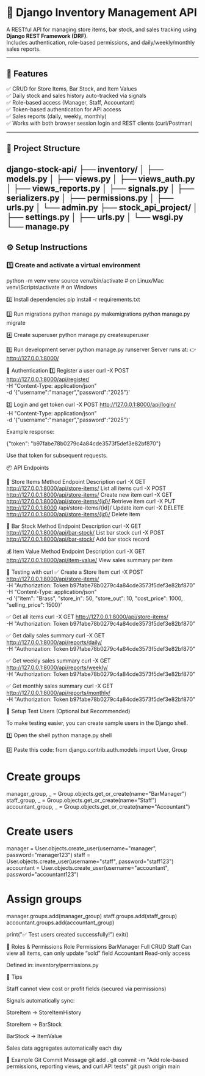 # 🍺 Django Inventory Management API

A RESTful API for managing store items, bar stock, and sales tracking using **Django REST Framework (DRF)**.  
Includes authentication, role-based permissions, and daily/weekly/monthly sales reports.

---

## 🚀 Features

✅ CRUD for Store Items, Bar Stock, and Item Values  
✅ Daily stock and sales history auto-tracked via signals  
✅ Role-based access (Manager, Staff, Accountant)  
✅ Token-based authentication for API access  
✅ Sales reports (daily, weekly, monthly)  
✅ Works with both browser session login and REST clients (curl/Postman)

---

## 🧩 Project Structure

django-stock-api/
├── inventory/
│ ├── models.py
│ ├── views.py
│ ├── views_auth.py
│ ├── views_reports.py
│ ├── signals.py
│ ├── serializers.py
│ ├── permissions.py
│ ├── urls.py
│ └── admin.py
├── stock_api_project/
│ ├── settings.py
│ ├── urls.py
│ └── wsgi.py
└── manage.py
---

## ⚙️ Setup Instructions

### 1️⃣ Create and activate a virtual environment

python -m venv venv
source venv/bin/activate        # on Linux/Mac
venv\Scripts\activate           # on Windows

2️⃣ Install dependencies
pip install -r requirements.txt

3️⃣ Run migrations
python manage.py makemigrations
python manage.py migrate

4️⃣ Create superuser
python manage.py createsuperuser

5️⃣ Run development server
python manage.py runserver
Server runs at:
👉 http://127.0.0.1:8000/

🔐 Authentication
1️⃣ Register a user
curl -X POST http://127.0.0.1:8000/api/register/ \
     -H "Content-Type: application/json" \
     -d '{"username":"manager","password":"2025"}'

2️⃣ Login and get token
curl -X POST http://127.0.0.1:8000/api/login/ \
     -H "Content-Type: application/json" \
     -d '{"username":"manager","password":"2025"}'


Example response:

{"token": "b97fabe78b0279c4a84cde3573f5def3e82bf870"}


Use that token for subsequent requests.

📦 API Endpoints

🧱 Store Items
Method	Endpoint	Description
curl -X GET http://127.0.0.1:8000/api/store-items/	List all items
curl -X POST http://127.0.0.1:8000/api/store-items/	Create new item
curl -X GET http://127.0.0.1:8000/api/store-items/{id}/	Retrieve item
curl -X PUT http://127.0.0.1:8000	/api/store-items/{id}/	Update item
curl -X DELETE http://127.0.0.1:8000/api/store-items/{id}/	Delete item

🍾 Bar Stock
Method	Endpoint	Description
curl -X GET http://127.0.0.1:8000/api/bar-stock/	List bar stock
curl -X POST http://127.0.0.1:8000/api/bar-stock/	Add bar stock record

💰 Item Value
Method	Endpoint	Description
curl -X GET http://127.0.0.1:8000/api/item-value/	View sales summary per item

🧪 Testing with curl
✅ Create a Store Item
curl -X POST http://127.0.0.1:8000/api/store-items/ \
     -H "Authorization: Token b97fabe78b0279c4a84cde3573f5def3e82bf870" \
     -H "Content-Type: application/json" \
     -d '{"item": "Brass", "store_in": 50, "store_out": 10, "cost_price": 1000, "selling_price": 1500}'

✅ Get all items
curl -X GET http://127.0.0.1:8000/api/store-items/ \
     -H "Authorization: Token b97fabe78b0279c4a84cde3573f5def3e82bf870"

✅ Get daily sales summary
curl -X GET http://127.0.0.1:8000/api/reports/daily/ \
     -H "Authorization: Token b97fabe78b0279c4a84cde3573f5def3e82bf870"

✅ Get weekly sales summary
curl -X GET http://127.0.0.1:8000/api/reports/weekly/ \
     -H "Authorization: Token b97fabe78b0279c4a84cde3573f5def3e82bf870"

✅ Get monthly sales summary
curl -X GET http://127.0.0.1:8000/api/reports/monthly/ \
     -H "Authorization: Token b97fabe78b0279c4a84cde3573f5def3e82bf870"

👤 Setup Test Users (Optional but Recommended)

To make testing easier, you can create sample users in the Django shell.

1️⃣ Open the shell
python manage.py shell

2️⃣ Paste this code:
from django.contrib.auth.models import User, Group

# Create groups
manager_group, _ = Group.objects.get_or_create(name="BarManager")
staff_group, _ = Group.objects.get_or_create(name="Staff")
accountant_group, _ = Group.objects.get_or_create(name="Accountant")

# Create users
manager = User.objects.create_user(username="manager", password="manager123")
staff = User.objects.create_user(username="staff", password="staff123")
accountant = User.objects.create_user(username="accountant", password="accountant123")

# Assign groups
manager.groups.add(manager_group)
staff.groups.add(staff_group)
accountant.groups.add(accountant_group)

print("✅ Test users created successfully!")
exit()

👥 Roles & Permissions
Role	Permissions
BarManager	Full CRUD
Staff	Can view all items, can only update “sold” field
Accountant	Read-only access

Defined in: inventory/permissions.py

🧠 Tips

Staff cannot view cost or profit fields (secured via permissions)

Signals automatically sync:

StoreItem → StoreItemHistory

StoreItem → BarStock

BarStock → ItemValue

Sales data aggregates automatically each day

🧾 Example Git Commit Message
git add .
git commit -m "Add role-based permissions, reporting views, and curl API tests"
git push origin main








